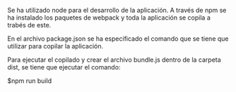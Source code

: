 Se ha utilizado node para el desarrollo de la aplicación. A través de npm se ha instalado los paquetes de webpack y toda la aplicación se copila a trabés de este.

En el archivo package.json se ha especificado el comando que se tiene que utilizar para copilar la aplicación.

Para ejecutar el copilado y crear el archivo bundle.js dentro de la carpeta dist, se tiene que ejecutar el comando:

 $npm run build